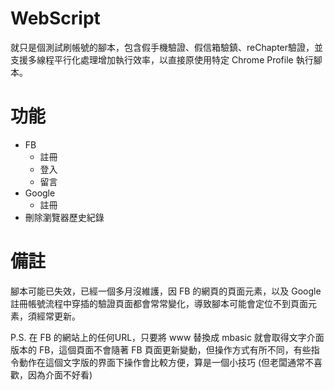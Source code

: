# WebScript

就只是個測試刷帳號的腳本，包含假手機驗證、假信箱驗鎮、reChapter驗證，並支援多線程平行化處理增加執行效率，以直接原使用特定 Chrome Profile 執行腳本。

# 功能

- FB
  - 註冊
  - 登入
  - 留言
- Google
  - 註冊
- 刪除瀏覽器歷史紀錄

# 備註

腳本可能已失效，已經一個多月沒維護，因 FB 的網頁的頁面元素，以及 Google 註冊帳號流程中穿插的驗證頁面都會常常變化，導致腳本可能會定位不到頁面元素，須經常更新。 



P.S.  在 FB 的網站上的任何URL，只要將 www 替換成 mbasic 就會取得文字介面版本的 FB，這個頁面不會隨著 FB 頁面更新變動，但操作方式有所不同，有些指令動作在這個文字版的界面下操作會比較方便，算是一個小技巧 (但老闆通常不喜歡，因為介面不好看)
